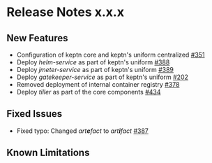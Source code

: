 # Release Notes x.x.x

## New Features
- Configuration of keptn core and keptn's uniform centralized [#351](https://github.com/keptn/keptn/issues/351)
- Deploy _helm-service_ as part of keptn's uniform [#388](https://github.com/keptn/keptn/issues/388)
- Deploy _jmeter-service_ as part of keptn's uniform [#389](https://github.com/keptn/keptn/issues/389)
- Deploy _gatekeeper-service_ as part of keptn's uniform [#202](https://github.com/keptn/keptn/issues/202)
- Removed deployment of internal container registry [#378](https://github.com/keptn/keptn/issues/378)
- Deploy _tiller_ as part of the core components [#434](https://github.com/keptn/keptn/issues/434)

## Fixed Issues
- Fixed typo: Changed _art**e**fact_ to _art**i**fact_ [#387](https://github.com/keptn/keptn/issues/387)

## Known Limitations
